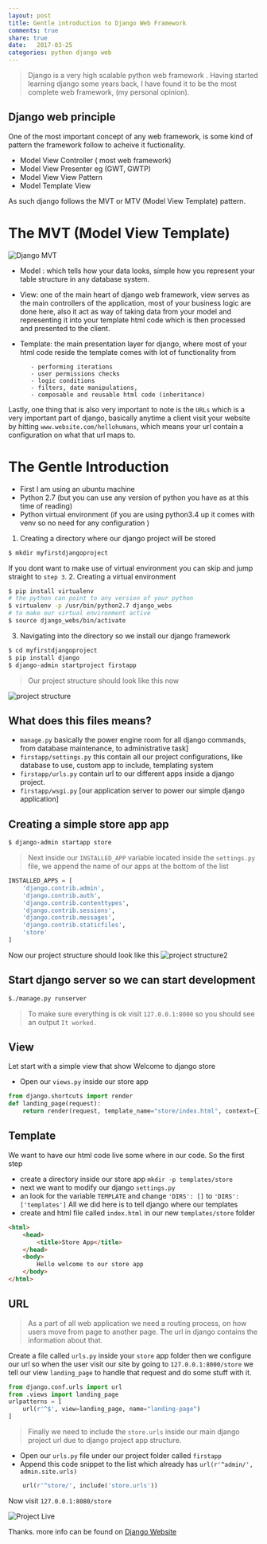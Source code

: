 ```yaml
---
layout: post
title: Gentle introduction to Django Web Framework
comments: true
share: true
date:   2017-03-25
categories: python django web
---
```


> Django is a very high scalable python web framework .
Having started learning django some years back, I have found it to be the most complete web framework, (my personal opinion).

## Django web principle
One of the most important concept of any web framework, is some kind of pattern the framework follow to acheive it fuctionality.
* Model View Controller ( most web framework)
* Model View Presenter eg (GWT, GWTP)
* Model View View Pattern
* Model Template View

As such django follows the  MVT or MTV (Model View Template) pattern.


# The MVT (Model View Template)
![Django MVT](/public/assets/images/django-in-a-nutshell.png "Project file")

* Model : which tells how your data looks, simple how you represent your table structure in 
        any database system.

* View:  one of the main heart of django web framework, view serves as the main controllers of the application, 
       most of your business logic are done here, also it act as way of taking data from 
       your model and representing it into your template html code which is then processed 
       and presented to the client. 


* Template: the main presentation layer for django, where most of your html code reside
         the template comes with lot of functionality from 
         
         - performing iterations
         - user permissions checks
         - logic conditions
         - filters, date manipulations,
         - composable and reusable html code (inheritance)


Lastly,  one thing that is also very important to note is the `URLs` which is a 
very important part of django, basically anytime a client visit your website 
by hitting `www.website.com/hellohumans`, which means  your url contain a configuration
on what that url maps to.


# The Gentle Introduction
* First  I am using an ubuntu machine
* Python 2.7 (but you can use any version of python you have as at this time of reading)
* Python virtual environment (if you are using python3.4 up it comes with venv so no need for any configuration )

1. Creating a directory where our django project will be stored
``` bash
$ mkdir myfirstdjangoproject
```
If you dont want  to make use of virtual environment you can skip and jump straight to `step 3`.
2.  Creating a  virtual environment 
```bash
$ pip install virtualenv
# the python can point to any version of your python 
$ virtualenv -p /usr/bin/python2.7 django_webs 
# to make our virtual environment active
$ source django_webs/bin/activate 
```
3.  Navigating into the directory so we install our django framework
```bash
$ cd myfirstdjangoproject
$ pip install django 
$ django-admin startproject firstapp
```
> Our project structure should look like this now

![project structure](/public/assets/images/structure1.png "Project file")

## What does this files means?
- `manage.py` basically the power engine room for all django commands, from database maintenance, to administrative task]
- `firstapp/settings.py` this contain all our project configurations, like database to use, custom app to include, templating system
- `firstapp/urls.py` contain url to our different apps inside a django project.
- `firstapp/wsgi.py` [our application server to power our simple django application]

## Creating a simple store app app

```bash
$ django-admin startapp store 
```

>Next inside our `INSTALLED_APP` variable located inside
 the `settings.py` file,  we append the name of our apps at the bottom of the list

```python 
INSTALLED_APPS = [
    'django.contrib.admin',
    'django.contrib.auth',
    'django.contrib.contenttypes',
    'django.contrib.sessions',
    'django.contrib.messages',
    'django.contrib.staticfiles',
    'store'
]
```
Now our project structure should look like this
![project structure2](/public/assets/images/structure-2.png "Project file")

## Start django server so we can start development

```bash 
$./manage.py runserver
```

> To make sure everything is ok visit `127.0.0.1:8000` so you should see an output  `It worked.`

## View
Let start with a simple view that show Welcome to django store 
- Open our `views.py` inside our store app

```python 
from django.shortcuts import render
def landing_page(request):
	return render(request, template_name="store/index.html", context={})
```


## Template 
We want to have our html code live some where in our code. So the first step
 - create a directory inside our store app `mkdir -p templates/store`
 - next we want to modify our  django `settings.py` 
 - an look for the variable `TEMPLATE` and change `'DIRS': []` to `'DIRS': ['templates']`
All we did here is to tell django where our templates 
 - create and html file called `index.html` in our new `templates/store` folder

```html
<html>
	<head>
		<title>Store App</title>
	</head>
	<body>
		Hello welcome to our store app
	</body>
</html>
```


## URL 
> As a part of all web application we need a routing process, on how users move from
page to another page. The url in django contains the information about that.

Create a file called `urls.py` inside your `store` app folder then we 
configure our url so  when the user visit our site by going to `127.0.0.1:8000/store`
we tell our view `landing_page` to handle that request and do some stuff with it.


```python
from django.conf.urls import url
from .views import landing_page
urlpatterns = [
	url(r'^$', view=landing_page, name="landing-page")
]
```

> Finally  we need to include the `store.urls` inside our main django project url 
due to django project app structure.

- Open our `urls.py` file under our project folder called `firstapp`
- Append this  code snippet to the list which already has `url(r'^admin/', admin.site.urls)`
```python
    url(r'^store/', include('store.urls'))
 ``` 

Now visit `127.0.0.1:8080/store`

![Project Live](/public/assets/images/success-store.png "Success store app")

Thanks. more info can be found on  [Django Website](https://www.djangoproject.com/) 